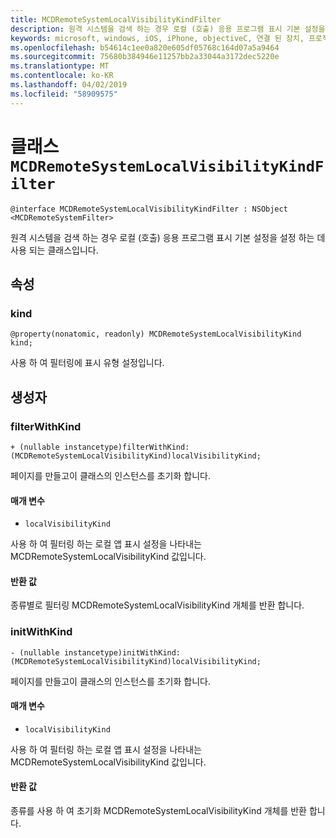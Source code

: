 ```yaml
---
title: MCDRemoteSystemLocalVisibilityKindFilter
description: 원격 시스템을 검색 하는 경우 로컬 (호출) 응용 프로그램 표시 기본 설정을 설정 하는 데 사용 되는 클래스입니다.
keywords: microsoft, windows, iOS, iPhone, objectiveC, 연결 된 장치, 프로젝트 로마
ms.openlocfilehash: b54614c1ee0a820e605df05768c164d07a5a9464
ms.sourcegitcommit: 75680b384946e11257bb2a33044a3172dec5220e
ms.translationtype: MT
ms.contentlocale: ko-KR
ms.lasthandoff: 04/02/2019
ms.locfileid: "58909575"
---
```

# <a name="class-mcdremotesystemlocalvisibilitykindfilter"></a>클래스 `MCDRemoteSystemLocalVisibilityKindFilter` 

```
@interface MCDRemoteSystemLocalVisibilityKindFilter : NSObject <MCDRemoteSystemFilter>
```  

원격 시스템을 검색 하는 경우 로컬 (호출) 응용 프로그램 표시 기본 설정을 설정 하는 데 사용 되는 클래스입니다.

## <a name="properties"></a>속성

### <a name="kind"></a>kind
`@property(nonatomic, readonly) MCDRemoteSystemLocalVisibilityKind kind;`

사용 하 여 필터링에 표시 유형 설정입니다.

## <a name="constructors"></a>생성자

### <a name="filterwithkind"></a>filterWithKind
`+ (nullable instancetype)filterWithKind:(MCDRemoteSystemLocalVisibilityKind)localVisibilityKind;`

페이지를 만들고이 클래스의 인스턴스를 초기화 합니다.

#### <a name="parameters"></a>매개 변수
* `localVisibilityKind` 

사용 하 여 필터링 하는 로컬 앱 표시 설정을 나타내는 MCDRemoteSystemLocalVisibilityKind 값입니다.

#### <a name="returns"></a>반환 값
종류별로 필터링 MCDRemoteSystemLocalVisibilityKind 개체를 반환 합니다.

### <a name="initwithkind"></a>initWithKind
`- (nullable instancetype)initWithKind:(MCDRemoteSystemLocalVisibilityKind)localVisibilityKind;`

페이지를 만들고이 클래스의 인스턴스를 초기화 합니다.

#### <a name="parameters"></a>매개 변수
* `localVisibilityKind` 

사용 하 여 필터링 하는 로컬 앱 표시 설정을 나타내는 MCDRemoteSystemLocalVisibilityKind 값입니다.

#### <a name="returns"></a>반환 값
종류를 사용 하 여 초기화 MCDRemoteSystemLocalVisibilityKind 개체를 반환 합니다.